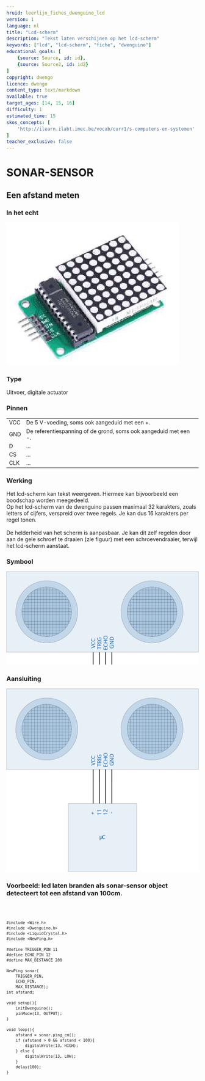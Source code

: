 ```yaml
---
hruid: leerlijn_fiches_dwenguino_lcd
version: 1
language: nl
title: "Lcd-scherm"
description: "Tekst laten verschijnen op het lcd-scherm"
keywords: ["lcd", "lcd-scherm", "fiche", "dwenguino"]
educational_goals: [
    {source: Source, id: id}, 
    {source: Source2, id: id2}
]
copyright: dwengo
licence: dwengo
content_type: text/markdown
available: true
target_ages: [14, 15, 16]
difficulty: 1
estimated_time: 15
skos_concepts: [
    'http://ilearn.ilabt.imec.be/vocab/curr1/s-computers-en-systemen'
]
teacher_exclusive: false
---
```


<div class="dwengo_content fiche">
    <h1 class="title">SONAR-SENSOR</h1>
    <h2 class="subtitle">Een afstand meten</h2>
    <div class="items">
        <div class="info_item item">
            <h3 class="info_item_title">In het echt</h3>
            <p class="info_item_content">
                <img src="img/ledmatrix.png" alt="Een afbeelding van een ledmatrix." title="Een afbeelding van het ledmatrix."></img>
            </p>
        </div>
        <div class="info_item item">
            <h3 class="info_item_title">Type</h3>
            <p class="info_item_content">
                Uitvoer, digitale actuator 
            </p>
        </div>
        <div class="info_item item">
            <h3 class="info_item_title">Pinnen</h3>
            <p class="info_item_content">
                <table>
                    <tr><td>VCC</td><td>De 5 V-voeding, soms ook aangeduid met een +.</td></tr>
                    <tr><td>GND</td><td>De referentiespanning of de grond, soms ook aangeduid met een -.</td></tr>
                    <tr><td>D</td><td>...</td></tr>
                    <tr><td>CS</td><td>...</td></tr>
                    <tr><td>CLK</td><td>...</td></tr>
                </table>
            </p>
        </div>
        <div class="info_item item">
            <h3 class="info_item_title">Werking</h3>
            <p class="info_item_content">
                Het lcd-scherm kan tekst weergeven. Hiermee kan bijvoorbeeld een boodschap worden meegedeeld.<br>
                Op het lcd-scherm van de dwenguino passen maximaal 32 karakters, zoals letters of cijfers, verspreid over twee regels. Je kan dus 16 karakters per regel tonen.<br>
                <br>
                De helderheid van het scherm is aanpasbaar. Je kan dit zelf regelen door aan de gele schroef te draaien (zie figuur) met een schroevendraaier, terwijl het lcd-scherm aanstaat.
            </p>
        </div>
        <div class="info_item item">
            <h3 class="info_item_title">Symbool</h3>
            <p class="info_item_content">
                <img src="img/icon.svg" title="LED symbool">
            </p>
        </div>
        <div class="info_item item">
            <h3 class="info_item_title">Aansluiting</h3>
            <p class="info_item_content">
                <img src="img/connection.svg" title="LED aansluiting" >
            </p>
        </div>
        <div class="example_item item">
            <h3 class="example_item_title">Voorbeeld: led laten branden als sonar-sensor object detecteert tot een afstand van 100cm.</h3>
            <p class="example_item_content">
<pre>
<code class="language-arduino">
    
    #include <Wire.h>
    #include <Dwenguino.h>
    #include <LiquidCrystal.h>
    #include <NewPing.h>

    #define TRIGGER_PIN 11
    #define ECHO_PIN 12
    #define MAX_DISTANCE 200

    NewPing sonar(
        TRIGGER_PIN, 
        ECHO_PIN, 
        MAX_DISTANCE);
    int afstand;

    void setup(){
        initDwenguino();
        pinMode(13, OUTPUT);
    }

    void loop(){
        afstand = sonar.ping_cm();
        if (afstand > 0 && afstand < 100){
            digitalWrite(13, HIGH);
        } else {
            digitalWrite(13, LOW);
        }
        delay(100);
    }
</code>
</pre> 
            </p>
        </div>
    </div>
</div>




